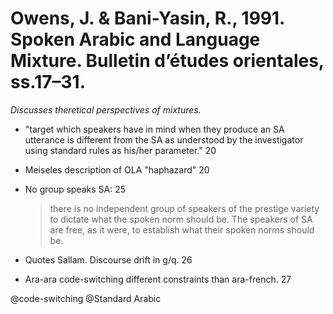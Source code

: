 # Owens, J. & Bani-Yasin, R., 1991. Spoken Arabic and Language Mixture. Bulletin d’études orientales, ss.17–31.

*Discusses theretical perspectives of mixtures.*

- "target which speakers have in mind when they produce an SA utterance is different from the SA as understood by the investigator using standard rules as his/her parameter." 20

- Meiseles description of OLA "haphazard" 20

- No group speaks SA: 25

    > there is no independent group of speakers of the prestige variety to dictate what the spoken norm should be. The speakers of SA are free, as it were, to establish what their spoken norms should be.

- Quotes Sallam. Discourse drift in g/q. 26

- Ara-ara code-switching different constraints than ara-french. 27

@code-switching
@Standard Arabic
